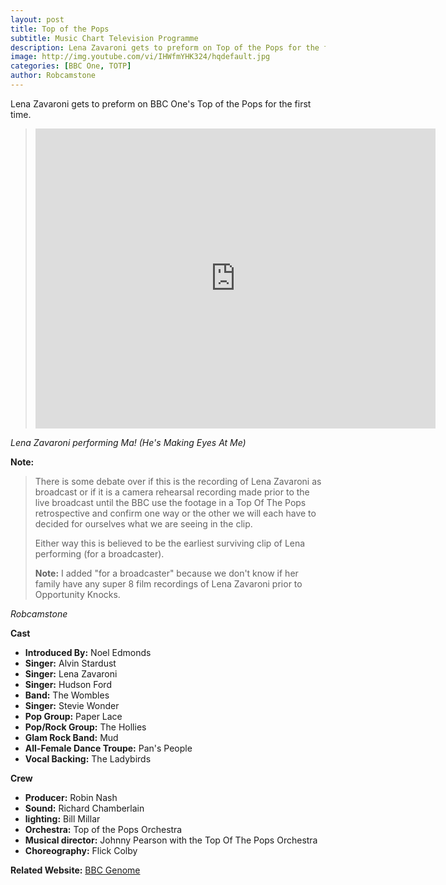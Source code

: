 ```yaml
---
layout: post
title: Top of the Pops
subtitle: Music Chart Television Programme
description: Lena Zavaroni gets to preform on Top of the Pops for the first time.
image: http://img.youtube.com/vi/IHWfmYHK324/hqdefault.jpg
categories: [BBC One, TOTP]
author: Robcamstone
---
```


Lena Zavaroni gets to preform on BBC One's Top of the Pops for the first time.

> <div class="responsive-video"><iframe width="640px" height="480px" src="https://www.youtube.com/embed/IHWfmYHK324?rel=0&showinfo=1" frameborder="0" allowfullscreen=""></iframe></div>

<cite>Lena Zavaroni performing Ma! (He's Making Eyes At Me)</cite>

**Note:**
> There is some debate over if this is the recording of Lena Zavaroni as broadcast or if it is a camera rehearsal recording made prior to the live broadcast until the BBC use the footage in a Top Of The Pops retrospective and confirm one way or the other we will each have to decided for ourselves what we are seeing in the clip.
>
> Either way this is believed to be the earliest surviving clip of Lena performing (for a broadcaster).
>
> **Note:** I added "for a broadcaster" because we don't know if her family have any super 8 film recordings of Lena Zavaroni prior to Opportunity Knocks.

<cite>Robcamstone</cite>

**Cast**
* **Introduced By:** Noel Edmonds
* **Singer:** Alvin Stardust
* **Singer:** Lena Zavaroni
* **Singer:** Hudson Ford
* **Band:** The Wombles
* **Singer:** Stevie Wonder
* **Pop Group:** Paper Lace
* **Pop/Rock Group:** The Hollies
* **Glam Rock Band:** Mud
* **All-Female Dance Troupe:** Pan's People
* **Vocal Backing:** The Ladybirds

**Crew**
* **Producer:** Robin Nash
* **Sound:** Richard Chamberlain
* **lighting:** Bill Millar
* **Orchestra:** Top of the Pops Orchestra
* **Musical director:** Johnny Pearson with the Top Of The Pops Orchestra
* **Choreography:** Flick Colby

**Related Website:**
<span class="post-categories">[BBC Genome](http://genome.ch.bbc.co.uk/bd07ca5f7b864b22b6cc4a53eff133c8)</span>

